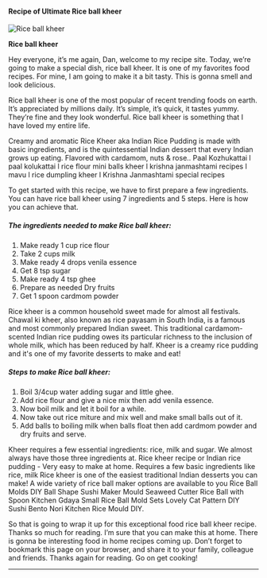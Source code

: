             

#### Recipe of Ultimate Rice ball kheer

![Rice ball kheer](https://img-global.cpcdn.com/recipes/de0e68584f026210/751x532cq70/rice-ball-kheer-recipe-main-photo.jpg)

**Rice ball kheer**

Hey everyone, it’s me again, Dan, welcome to my recipe site. Today, we’re going to make a special dish, rice ball kheer. It is one of my favorites food recipes. For mine, I am going to make it a bit tasty. This is gonna smell and look delicious.

Rice ball kheer is one of the most popular of recent trending foods on earth. It’s appreciated by millions daily. It’s simple, it’s quick, it tastes yummy. They’re fine and they look wonderful. Rice ball kheer is something that I have loved my entire life.

Creamy and aromatic Rice Kheer aka Indian Rice Pudding is made with basic ingredients, and is the quintessential Indian dessert that every Indian grows up eating. Flavored with cardamom, nuts & rose.. Paal Kozhukattai l paal kolukattai l rice flour mini balls kheer l krishna janmashtami recipes l mavu l rice dumpling kheer l Krishna Janmashtami special recipes

To get started with this recipe, we have to first prepare a few ingredients. You can have rice ball kheer using 7 ingredients and 5 steps. Here is how you can achieve that.

##### The ingredients needed to make Rice ball kheer:

1.  Make ready 1 cup rice flour
2.  Take 2 cups milk
3.  Make ready 4 drops venila essence
4.  Get 8 tsp sugar
5.  Make ready 4 tsp ghee
6.  Prepare as needed Dry fruits
7.  Get 1 spoon cardmom powder

Rice kheer is a common household sweet made for almost all festivals. Chawal ki kheer, also known as rice payasam in South India, is a famous and most commonly prepared Indian sweet. This traditional cardamom-scented Indian rice pudding owes its particular richness to the inclusion of whole milk, which has been reduced by half. Kheer is a creamy rice pudding and it's one of my favorite desserts to make and eat!

##### Steps to make Rice ball kheer:

1.  Boil 3/4cup water adding sugar and little ghee.
2.  Add rice flour and give a nice mix then add venila essence.
3.  Now boil milk and let it boil for a while.
4.  Now take out rice miture and mix well and make small balls out of it.
5.  Add balls to boiling milk when balls float then add cardmom powder and dry fruits and serve.

Kheer requires a few essential ingredients: rice, milk and sugar. We almost always have those three ingredients at. Rice kheer recipe or Indian rice pudding - Very easy to make at home. Requires a few basic ingredients like rice, milk Rice kheer is one of the easiest traditional Indian desserts you can make! A wide variety of rice ball maker options are available to you Rice Ball Molds DIY Ball Shape Sushi Maker Mould Seaweed Cutter Rice Ball with Spoon Kitchen Gdaya Small Rice Ball Mold Sets Lovely Cat Pattern DIY Sushi Bento Nori Kitchen Rice Mould DIY.

So that is going to wrap it up for this exceptional food rice ball kheer recipe. Thanks so much for reading. I’m sure that you can make this at home. There is gonna be interesting food in home recipes coming up. Don’t forget to bookmark this page on your browser, and share it to your family, colleague and friends. Thanks again for reading. Go on get cooking!

* * *
